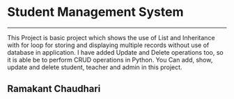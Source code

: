 # Student Management System
--------------------------------------------------------------------------------------------------------------------------------------------------------------
This Project is basic project which shows the use of List and Inheritance with for loop for storing and displaying multiple records without use of database in application. I have added Update and Delete operations too, so it is able be to perform CRUD operations in Python. You Can add, show, update and delete student, teacher and admin in this project.

## Ramakant Chaudhari
